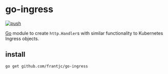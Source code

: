 # go-ingress

[![push](https://github.com/frantjc/go-ingress/actions/workflows/push.yml/badge.svg?branch=main&event=push)](https://github.com/frantjc/go-ingress/actions)

[Go](https://go.dev) module to create `http.Handler`s with similar functionality to Kubernetes Ingress objects.

## install

```sh
go get github.com/frantjc/go-ingress
```
